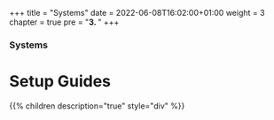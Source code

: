 +++
title = "Systems"
date = 2022-06-08T16:02:00+01:00
weight = 3
chapter = true
pre = "<b>3. </b>"
+++

### Systems

# Setup Guides

{{% children description="true" style="div" %}}